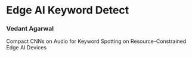 # Edge AI Keyword Detect
###  Vedant Agarwal
 Compact CNNs on Audio for Keyword Spotting on Resource-Constrained Edge AI Devices
